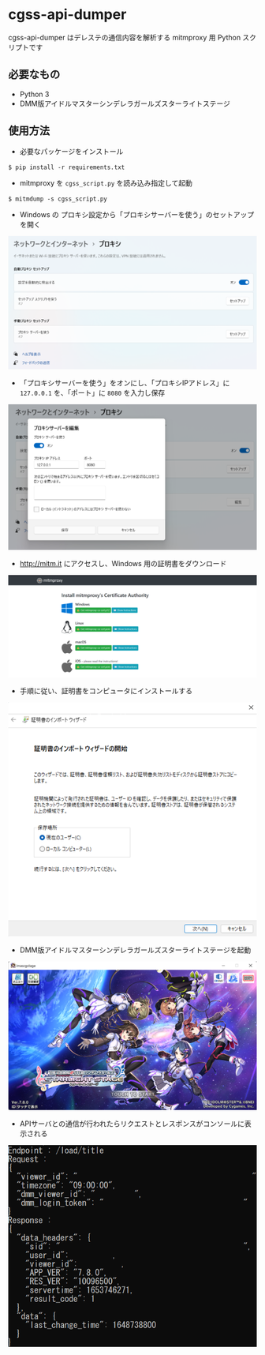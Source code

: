 # cgss-api-dumper
cgss-api-dumper はデレステの通信内容を解析する mitmproxy 用 Python スクリプトです

## 必要なもの
- Python 3
- DMM版アイドルマスターシンデレラガールズスターライトステージ

## 使用方法
- 必要なパッケージをインストール

```console
$ pip install -r requirements.txt
```

- mitmproxy を `cgss_script.py` を読み込み指定して起動

```console
$ mitmdump -s cgss_script.py
```

- Windows の プロキシ設定から「プロキシサーバーを使う」のセットアップを開く

![プロキシ設定 1](docs/proxy_settings_1.png)

- 「プロキシサーバーを使う」をオンにし、「プロキシIPアドレス」に `127.0.0.1` を、「ポート」に `8080` を入力し保存

![プロキシ設定 2](docs/proxy_settings_2.png)

- http://mitm.it にアクセスし、Windows 用の証明書をダウンロード

![mitm.it](docs/mitm_proxy_website.png)

- 手順に従い、証明書をコンピュータにインストールする

![証明書のインストール](docs/cert_install.png)

- DMM版アイドルマスターシンデレラガールズスターライトステージを起動

![デレステタイトル](docs/imascg_title.png)

- APIサーバとの通信が行われたらリクエストとレスポンスがコンソールに表示される

![コンソール](docs/api_body.png)